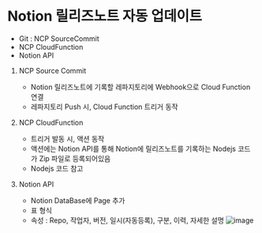 # Notion 릴리즈노트 자동 업데이트
- Git : NCP SourceCommit
- NCP CloudFunction
- Notion API

1. NCP Source Commit
   - Notion 릴리즈노트에 기록할 레파지토리에 Webhook으로 Cloud Function 연결
   - 레파지토리 Push 시, Cloud Function 트리거 동작
     
2. NCP CloudFunction
   - 트리거 발동 시, 액션 동작
   - 액션에는 Notion API를 통해 Notion에 릴리즈노트를 기록하는 Nodejs 코드가 Zip 파일로 등록되어있음
   - Nodejs 코드 참고
     
3. Notion API
   - Notion DataBase에 Page 추가
   - 표 형식
   - 속성 : Repo, 작업자, 버전, 일시(자동등록), 구분, 이력, 자세한 설명
     ![image](https://github.com/user-attachments/assets/46b1e7e1-702d-4416-afc9-879c35957eda)

